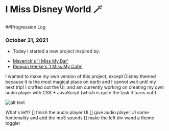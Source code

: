 # I Miss Disney World 🪄

##Progression Log
### October 31, 2021

* Today I started a new project inspired by:
 - <a href="http://imissmybar.com/" target="_blank">Maverick's 'I Miss My Bar' </a>
 - <a href="https://imissmycafe.com/" target="_blank">Reagan Henke's 'I Miss My Cafe' </a>

I wanted to make my own version of this project, except Disney themed because it is the most magical place on earth and I cannot wait until my next trip! I crafted out the UI, and am currently working on creating my own audio player with CSS + JavaScript (which is quite the task it turns out!). 

![alt text](https://live.staticflickr.com/65535/51645993928_830db40c11_b.jpg)

What's left?
[] finish the audio player UI
[] give audio player UI some funtionality and add the mp3 sounds
[] make the left div wand a theme toggler 

